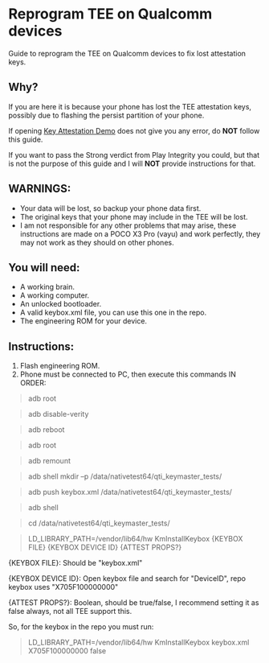 # Reprogram TEE on Qualcomm devices
Guide to reprogram the TEE on Qualcomm devices to fix lost attestation keys.

## Why?

If you are here it is because your phone has lost the TEE attestation keys, possibly due to flashing the persist partition of your phone.

If opening [Key Attestation Demo](https://github.com/vvb2060/KeyAttestation) does not give you any error, do **NOT** follow this guide.

If you want to pass the Strong verdict from Play Integrity you could, but that is not the purpose of this guide and I will **NOT** provide instructions for that.

## WARNINGS:

- Your data will be lost, so backup your phone data first.
- The original keys that your phone may include in the TEE will be lost.
- I am not responsible for any other problems that may arise, these instructions are made on a POCO X3 Pro (vayu) and work perfectly, they may not work as they should on other phones.

## You will need:

- A working brain.
- A working computer.
- An unlocked bootloader.
- A valid keybox.xml file, you can use this one in the repo.
- The engineering ROM for your device.

## Instructions:

1. Flash engineering ROM.
2. Phone must be connected to PC, then execute this commands IN ORDER:

> adb root

> adb disable-verity

> adb reboot

> adb root

> adb remount


> adb shell mkdir –p /data/nativetest64/qti_keymaster_tests/

> adb push keybox.xml /data/nativetest64/qti_keymaster_tests/

> adb shell

> cd /data/nativetest64/qti_keymaster_tests/

> LD_LIBRARY_PATH=/vendor/lib64/hw KmInstallKeybox {KEYBOX FILE} {KEYBOX DEVICE ID} {ATTEST PROPS?}

{KEYBOX FILE}: Should be "keybox.xml"

{KEYBOX DEVICE ID}: Open keybox file and search for "DeviceID", repo keybox uses "X705F100000000"

{ATTEST PROPS?}: Boolean, should be true/false, I recommend setting it as false always, not all TEE support this.

So, for the keybox in the repo you must run:

> LD_LIBRARY_PATH=/vendor/lib64/hw KmInstallKeybox keybox.xml X705F100000000 false